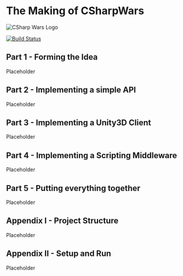# The Making of CSharpWars

![CSharp Wars Logo](https://www.djohnnie.be/csharpwars/logo.png "CSharp Wars Logo")

[![Build Status](https://involvedcloud.visualstudio.com/CSharp-Wars/_apis/build/status/Djohnnie.CSharpWars?branchName=master)](https://involvedcloud.visualstudio.com/CSharp-Wars/_build/latest?definitionId=54&branchName=master)

## Part 1 - Forming the Idea

Placeholder

## Part 2 - Implementing a simple API

Placeholder

## Part 3 - Implementing a Unity3D Client

Placeholder

## Part 4 - Implementing a Scripting Middleware

Placeholder

## Part 5 - Putting everything together

Placeholder

## Appendix I - Project Structure

Placeholder

## Appendix II - Setup and Run

Placeholder
